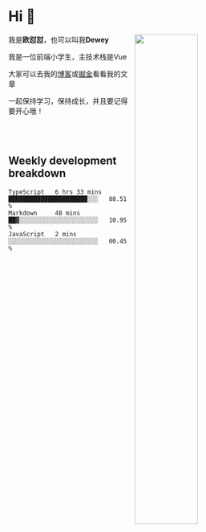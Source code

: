 # Hi 👋


[<img align="right" width="50%" src="https://github-readme-stats.vercel.app/api?username=OUDUIDUI&theme=dark&show_icons=true">](https://metrics.lecoq.io/OUDUIDUI?template=classic&#41;)

 我是**欧怼怼**，也可以叫我**Dewey**

我是一位前端小学生，主技术栈是Vue

大家可以去我的[博客](ouduidui.cn)或[掘金](https://juejin.cn/user/4309700183594366)看看我的文章

一起保持学习，保持成长，并且要记得要开心哦！


<br/>
<br/>

##  Weekly development breakdown

<!--START_SECTION:waka-->
```text
TypeScript   6 hrs 33 mins   ██████████████████████░░░   88.51 % 
Markdown     48 mins         ██▓░░░░░░░░░░░░░░░░░░░░░░   10.95 % 
JavaScript   2 mins          ░░░░░░░░░░░░░░░░░░░░░░░░░   00.45 % 
```
<!--END_SECTION:waka-->

